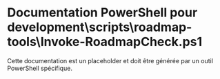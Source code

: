 # Documentation PowerShell pour development\scripts\roadmap-tools\Invoke-RoadmapCheck.ps1

Cette documentation est un placeholder et doit être générée par un outil PowerShell spécifique.
